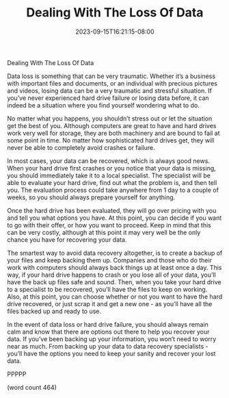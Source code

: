 ﻿---
title: "Dealing With The Loss Of Data"
date: 2023-09-15T16:21:15-08:00
description: "Data Recovery Tips for Web Success"
featured_image: "/images/Data Recovery.jpg"
tags: ["Data Recovery"]
---

Dealing With The Loss Of Data

Data loss is something that can be very traumatic.  Whether it’s a business with important files and documents, or an individual with precious pictures and videos, losing data can be a very traumatic and stressful situation.  If you’ve never experienced hard drive failure or losing data before, it can indeed be a situation where you find yourself wondering what to do.

No matter what you happens, you shouldn’t stress out or let the situation get the best of you.  Although computers are great to have and hard drives work very well for storage, they are both machinery and are bound to fail at some point in time.  No matter how sophisticated hard drives get, they will never be able to completely avoid crashes or failure.

In most cases, your data can be recovered, which is always good news.  When your hard drive first crashes or you notice that your data is missing, you should immediately take it to a local specialist.  The specialist will be able to evaluate your hard drive, find out what the problem is, and then tell you.  The evaluation process could take anywhere from 1 day to a couple of weeks, so you should always prepare yourself for anything.

Once the hard drive has been evaluated, they will go over pricing with you and tell you what options you have.  At this point, you can decide if you want to go with their offer, or how you want to proceed.  Keep in mind that this can be very costly, although at this point it may very well be the only chance you have for recovering your data.

The smartest way to avoid data recovery altogether, is to create a backup of your files and keep backing them up.  Companies and those who do their work with computers should always back things up at least once a day.  This way, if your hard drive happens to crash or you lose all of your data, you’ll have the back up files safe and sound.  Then, when you take your hard drive to a specialist to be recovered, you’ll have the files to keep on working.  Also, at this point, you can choose whether or not you want to have the hard drive recovered, or just scrap it and get a new one - as you’ll have all the files backed up and ready to use.

In the event of data loss or hard drive failure, you should always remain calm and know that there are options out there to help you recover your data.  If you’ve been backing up your information, you won’t need to worry near as much.  From backing up your data to data recovery specialists - you’ll have the options you need to keep your sanity and recover your lost data.

PPPPP

(word count 464)
